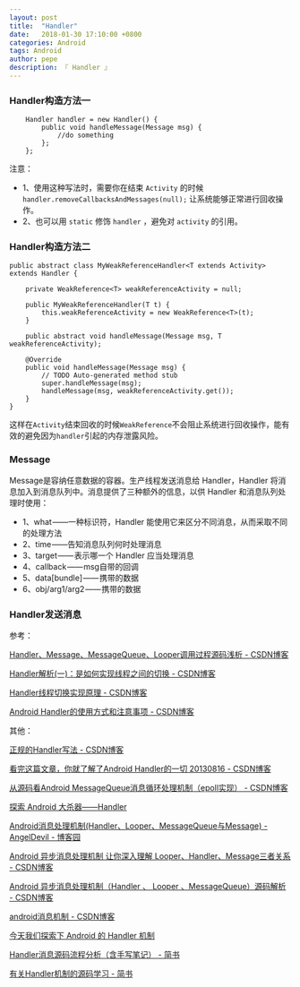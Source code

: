 ```yaml
---
layout: post
title:  "Handler"
date:   2018-01-30 17:10:00 +0800
categories: Android
tags: Android
author: pepe
description: 『 Handler 』
---
```


### Handler构造方法一
```
    Handler handler = new Handler() {
        public void handleMessage(Message msg) {
            //do something
        };
    };
``` 
注意：

* 1、使用这种写法时，需要你在结束 `Activity` 的时候 `handler.removeCallbacksAndMessages(null);` 让系统能够正常进行回收操作。
* 2、也可以用 `static` 修饰 `handler` ，避免对 `activity` 的引用。


### Handler构造方法二
```
public abstract class MyWeakReferenceHandler<T extends Activity> extends Handler {  
  
    private WeakReference<T> weakReferenceActivity = null;  
  
    public MyWeakReferenceHandler(T t) {  
        this.weakReferenceActivity = new WeakReference<T>(t);  
    }  
  
    public abstract void handleMessage(Message msg, T weakReferenceActivity);  
  
    @Override  
    public void handleMessage(Message msg) {  
        // TODO Auto-generated method stub  
        super.handleMessage(msg);  
        handleMessage(msg, weakReferenceActivity.get());  
    }  
}  
```
这样在`Activity`结束回收的时候`WeakReference`不会阻止系统进行回收操作，能有效的避免因为`handler`引起的内存泄露风险。

### Message

Message是容纳任意数据的容器。生产线程发送消息给 Handler，Handler 将消息加入到消息队列中。消息提供了三种额外的信息，以供 Handler 和消息队列处理时使用：

* 1、what ——一种标识符，Handler 能使用它来区分不同消息，从而采取不同的处理方法
* 2、time ——告知消息队列何时处理消息
* 3、target —— 表示哪一个 Handler 应当处理消息
* 4、callback —— msg自带的回调
* 5、data[bundle] —— 携带的数据
* 6、obj/arg1/arg2 —— 携带的数据

### Handler发送消息



参考：

[Handler、Message、MessageQueue、Looper调用过程源码浅析 - CSDN博客](https://blog.csdn.net/qq_17250009/article/details/50017237)

[Handler解析(一)：是如何实现线程之间的切换 - CSDN博客](https://blog.csdn.net/adobesolo/article/details/75195394)

[Handler线程切换实现原理 - CSDN博客](https://blog.csdn.net/qq_16188829/article/details/76922757)

[Android Handler的使用方式和注意事项 - CSDN博客](https://blog.csdn.net/u010177022/article/details/63278070)

其他：

[正规的Handler写法 - CSDN博客](http://blog.csdn.net/parcool/article/details/49154189)

[看完这篇文章，你就了解了Android Handler的一切  20130816 - CSDN博客](http://blog.csdn.net/u011733020/article/details/49589863)

[从源码看Android MessageQueue消息循环处理机制（epoll实现） - CSDN博客](http://blog.csdn.net/ashqal/article/details/32107099)

[探索 Android 大杀器——Handler](https://zhuanlan.zhihu.com/p/22904405)

[Android消息处理机制(Handler、Looper、MessageQueue与Message) - AngelDevil - 博客园](http://www.cnblogs.com/angeldevil/p/3340644.html)

[Android 异步消息处理机制 让你深入理解 Looper、Handler、Message三者关系 - CSDN博客](https://blog.csdn.net/lmj623565791/article/details/38377229)

[Android 异步消息处理机制（Handler 、 Looper 、MessageQueue）源码解析 - CSDN博客](https://www.aliyun.com/jiaocheng/64144.html)

[android消息机制 - CSDN博客](https://blog.csdn.net/wrg_20100512/article/details/51013008)

[今天我们探索下 Android 的 Handler 机制](https://mp.weixin.qq.com/s/WtZhfeAIA5FJDaDsSRhKUQ)

[Handler消息源码流程分析（含手写笔记） - 简书](https://www.jianshu.com/p/6f25729ef62a)

[有关Handler机制的源码学习 - 简书](https://www.jianshu.com/p/b5eb6fb14c95)




